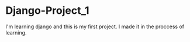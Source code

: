 # Django-Project_1
I'm learning django and this is my first project. I made it in the proccess of learning.
